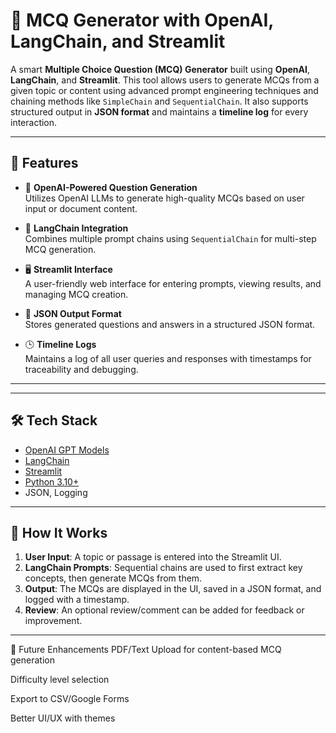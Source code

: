 # 🧠 MCQ Generator with OpenAI, LangChain, and Streamlit

A smart **Multiple Choice Question (MCQ) Generator** built using **OpenAI**, **LangChain**, and **Streamlit**. This tool allows users to generate MCQs from a given topic or content using advanced prompt engineering techniques and chaining methods like `SimpleChain` and `SequentialChain`. It also supports structured output in **JSON format** and maintains a **timeline log** for every interaction.

---

## 🚀 Features

- 🤖 **OpenAI-Powered Question Generation**  
  Utilizes OpenAI LLMs to generate high-quality MCQs based on user input or document content.

- 🔗 **LangChain Integration**  
  Combines multiple prompt chains using `SequentialChain` for multi-step MCQ generation.

- 🖥️ **Streamlit Interface**  
  A user-friendly web interface for entering prompts, viewing results, and managing MCQ creation.

- 🧾 **JSON Output Format**  
  Stores generated questions and answers in a structured JSON format.

- 🕒 **Timeline Logs**  
  Maintains a log of all user queries and responses with timestamps for traceability and debugging.

---

---

## 🛠️ Tech Stack

- [OpenAI GPT Models](https://platform.openai.com/)
- [LangChain](https://www.langchain.com/)
- [Streamlit](https://streamlit.io/)
- [Python 3.10+](https://www.python.org/)
- JSON, Logging

---

## 🧪 How It Works

1. **User Input**: A topic or passage is entered into the Streamlit UI.
2. **LangChain Prompts**: Sequential chains are used to first extract key concepts, then generate MCQs from them.
3. **Output**: The MCQs are displayed in the UI, saved in a JSON format, and logged with a timestamp.
4. **Review**: An optional review/comment can be added for feedback or improvement.

---

📌 Future Enhancements
PDF/Text Upload for content-based MCQ generation

Difficulty level selection

Export to CSV/Google Forms

Better UI/UX with themes
